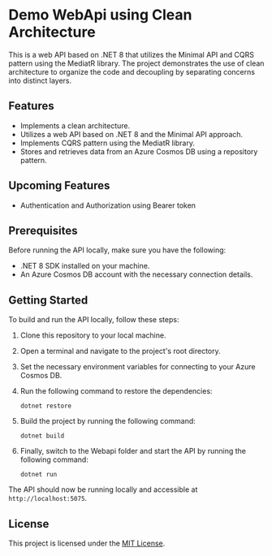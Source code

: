 # Demo WebApi using Clean Architecture

This is a web API based on .NET 8 that utilizes the Minimal API and CQRS pattern using the MediatR library. The project demonstrates the use of clean architecture to organize the code and decoupling by separating concerns into distinct layers.

## Features

- Implements a clean architecture.
- Utilizes a web API based on .NET 8 and the Minimal API approach.
- Implements CQRS pattern using the MediatR library.
- Stores and retrieves data from an Azure Cosmos DB using a repository pattern.

## Upcoming Features

- Authentication and Authorization using Bearer token

## Prerequisites

Before running the API locally, make sure you have the following:

- .NET 8 SDK installed on your machine.
- An Azure Cosmos DB account with the necessary connection details.

## Getting Started

To build and run the API locally, follow these steps:

1. Clone this repository to your local machine.
2. Open a terminal and navigate to the project's root directory.
3. Set the necessary environment variables for connecting to your Azure Cosmos DB.
4. Run the following command to restore the dependencies:

    ```shell
    dotnet restore
    ```

5. Build the project by running the following command:

    ```shell
    dotnet build
    ```

6. Finally, switch to the Webapi folder and start the API by running the following command:

    ```shell
    dotnet run
    ```

The API should now be running locally and accessible at `http://localhost:5075`.

## License

This project is licensed under the [MIT License](LICENSE).